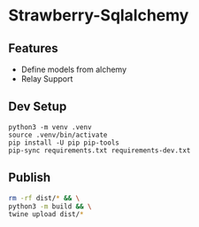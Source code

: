 # Strawberry-Sqlalchemy

## Features
- Define models from alchemy
- Relay Support

## Dev Setup
```
python3 -m venv .venv
source .venv/bin/activate
pip install -U pip pip-tools
pip-sync requirements.txt requirements-dev.txt
```

## Publish
```bash
rm -rf dist/* && \
python3 -m build && \
twine upload dist/*
```